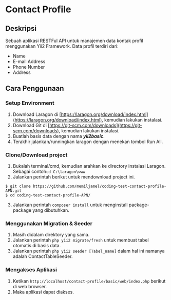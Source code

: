 # Contact Profile

## Deskripsi

Sebuah aplikasi RESTFul API untuk manajemen data kontak profil menggunakan Yii2 Framework. Data profil terdiri dari:

- Name
- E-mail Address
- Phone Number
- Address

## Cara Penggunaan

### Setup Environment

1. Download Laragon di [https://laragon.org/download/index.html](https://laragon.org/download/index.html), kemudian lakukan instalasi.
2. Download Git di [https://git-scm.com/downloads](https://git-scm.com/downloads), kemudian lakukan instalasi.
3. Buatlah basis data dengan nama _**yii2basic**_.
4. Terakhir jalankan/runningkan laragon dengan menekan tombol Run All.

### Clone/Download project

1. Bukalah terminal/cmd, kemudian arahkan ke directory instalasi Laragon. Sebagai contoh`cd C:\laragon\www`
2. Jalankan perintah berikut untuk mendownload project ini.

```
$ git clone https://github.com/memiljamel/coding-test-contact-profile-APN.git
$ cd coding-test-contact-profile-APN/
```

3. Jalankan perintah `composer install` untuk menginstall package-package yang dibutuhkan.

### Menggunakan Migration & Seeder

1. Masih didalam direktory yang sama.
2. Jalankan perintah `php yii2 migrate/fresh` untuk membuat tabel otomatis di basis data.
3. Jalankan perintah `php yii2 seeder [Tabel_name]` dalam hal ini namanya adalah ContactTableSeeder.

### Mengakses Aplikasi

1. Ketikan `http://localhost/contact-profile/basic/web/index.php` berikut di web browser.
2. Maka aplikasi dapat diakses.

